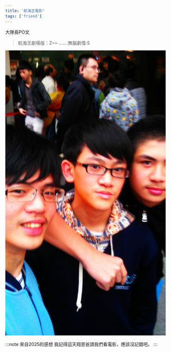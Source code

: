 ```yaml
---
title: '航海王電影'
tags: ['friend']
---
```

大隊長PO文
>航海王劇場版：Z~~
.......無腦劇情:S

![img](./img_ig/201301/002.jpg)

:::note 來自2025的感想
我記得這天翔恩爸請我們看電影，應該沒記錯吧。
:::